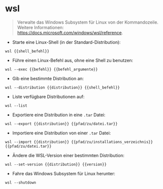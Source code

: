 # wsl

> Verwalte das Windows Subsystem für Linux von der Kommandozeile.
> Weitere Informationen: <https://docs.microsoft.com/windows/wsl/reference>.

- Starte eine Linux-Shell (in der Standard-Distribution):

`wsl {{shell_befehl}}`

- Führe einen Linux-Befehl aus, ohne eine Shell zu benutzen:

`wsl --exec {{befehl}} {{befehl_argumente}}`

- Gib eine bestimmte Distribution an:

`wsl --distribution {{distribution}} {{shell_befehl}}`

- Liste verfügbare Distributionen auf:

`wsl --list`

- Exportiere eine Distribution in eine `.tar` Datei:

`wsl --export {{distribution}} {{pfad/zu/datei.tar}}`

- Importiere eine Distribution von einer `.tar` Datei:

`wsl --import {{distribution}} {{pfad/zu/installations_verzeichnis}} {{pfad/zu/datei.tar}}`

- Ändere die WSL-Version einer bestimmten Distribution:

`wsl --set-version {{distribution}} {{version}}`

- Fahre das Windows Subsystem für Linux herunter:

`wsl --shutdown`
